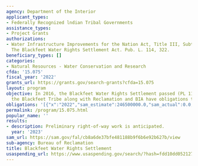 ```yaml
---
agency: Department of the Interior
applicant_types:
- Federally Recognized lndian Tribal Governments
assistance_types:
- Project Grants
authorizations:
- Water Infrastructure Improvements for the Nation Act, Title III, Subtitle G, 3701-3724,
  The Blackfeet Water Rights Settlement Act. Pub. L. 114, 322.
beneficiary_types: []
categories:
- Natural Resources - Water Conservation and Research
cfda: '15.075'
fiscal_year: '2022'
grants_url: https://grants.gov/search-grants?cfda=15.075
layout: program
objective: In 2016, the Blackfeet Water Rights Settlement passed (PL 114-322) and
  the Blackfeet Tribe along with Reclamation and BIA have obligations to fulfill.
obligations: '[{"x":"2022","sam_estimate":246500000.0,"sam_actual":0.0,"usa_spending_actual":0.0},{"x":"2023","sam_estimate":20000.0,"sam_actual":0.0,"usa_spending_actual":0.0},{"x":"2024","sam_estimate":2000000.0,"sam_actual":0.0,"usa_spending_actual":0.0}]'
permalink: /program/15.075.html
popular_name: ''
results:
- description: Preliminary right-of-way work is anticipated.
  year: '2023'
sam_url: https://sam.gov/fal/cb8a6de37bfe481188b9f6b6e92b627b/view
sub-agency: Bureau of Reclamation
title: Blackfeet Water Rights Settlement
usaspending_url: https://www.usaspending.gov/search/?hash=fdd10dd0521277806238a65d27f05ccb
---
```

